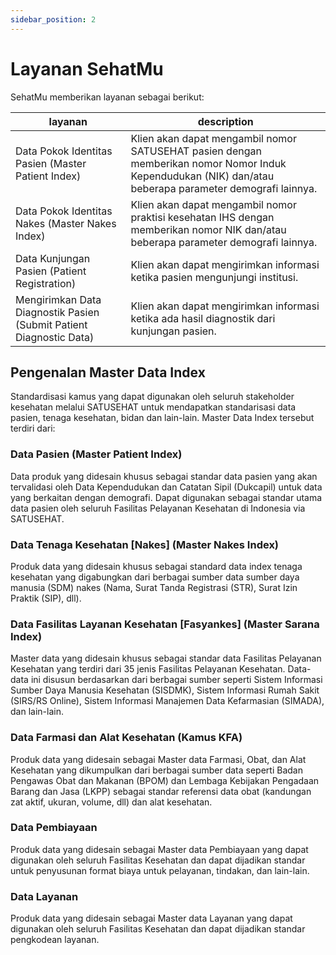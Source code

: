 ```yaml
---
sidebar_position: 2
---
```


# Layanan SehatMu

SehatMu memberikan layanan sebagai berikut:

| layanan                                                             | description                                                                                                                                             |
| ------------------------------------------------------------------- | ------------------------------------------------------------------------------------------------------------------------------------------------------- |
| Data Pokok Identitas Pasien (Master Patient Index)                  | Klien akan dapat mengambil nomor SATUSEHAT pasien dengan memberikan nomor Nomor Induk Kependudukan (NIK) dan/atau beberapa parameter demografi lainnya. |
| Data Pokok Identitas Nakes (Master Nakes Index)                     | Klien akan dapat mengambil nomor praktisi kesehatan IHS dengan memberikan nomor NIK dan/atau beberapa parameter demografi lainnya.                      |
| Data Kunjungan Pasien (Patient Registration)                        | Klien akan dapat mengirimkan informasi ketika pasien mengunjungi institusi.                                                                             |
| Mengirimkan Data Diagnostik Pasien (Submit Patient Diagnostic Data) | Klien akan dapat mengirimkan informasi ketika ada hasil diagnostik dari kunjungan pasien.                                                               |

## Pengenalan Master Data Index

Standardisasi kamus yang dapat digunakan oleh seluruh stakeholder kesehatan melalui SATUSEHAT untuk mendapatkan standarisasi data pasien, tenaga kesehatan, bidan dan lain-lain. Master Data Index tersebut terdiri dari:

### Data Pasien (Master Patient Index)

Data produk yang didesain khusus sebagai standar data pasien yang akan tervalidasi oleh Data Kependudukan dan Catatan Sipil (Dukcapil) untuk data yang berkaitan dengan demografi. Dapat digunakan sebagai standar utama data pasien oleh seluruh Fasilitas Pelayanan Kesehatan di Indonesia via SATUSEHAT.

### Data Tenaga Kesehatan [Nakes] (Master Nakes Index)

Produk data yang didesain khusus sebagai standard data index tenaga kesehatan yang digabungkan dari berbagai sumber data sumber daya manusia (SDM) nakes (Nama, Surat Tanda Registrasi (STR), Surat Izin Praktik (SIP), dll).

### Data Fasilitas Layanan Kesehatan [Fasyankes] (Master Sarana Index)

Master data yang didesain khusus sebagai standar data Fasilitas Pelayanan Kesehatan yang terdiri dari 35 jenis Fasilitas Pelayanan Kesehatan.
Data-data ini disusun berdasarkan dari berbagai sumber seperti Sistem Informasi Sumber Daya Manusia Kesehatan (SISDMK), Sistem Informasi Rumah Sakit (SIRS/RS Online), Sistem Informasi Manajemen Data Kefarmasian (SIMADA), dan lain-lain.

### Data Farmasi dan Alat Kesehatan (Kamus KFA)

Produk data yang didesain sebagai Master data Farmasi, Obat, dan Alat Kesehatan yang dikumpulkan dari berbagai sumber data seperti Badan Pengawas Obat dan Makanan (BPOM) dan Lembaga Kebijakan Pengadaan Barang dan Jasa (LKPP) sebagai standar referensi data obat (kandungan zat aktif, ukuran, volume, dll) dan alat kesehatan.

### Data Pembiayaan

Produk data yang didesain sebagai Master data Pembiayaan yang dapat digunakan oleh seluruh Fasilitas Kesehatan dan dapat dijadikan standar untuk penyusunan format biaya untuk pelayanan, tindakan, dan lain-lain.

### Data Layanan

Produk data yang didesain sebagai Master data Layanan yang dapat digunakan oleh seluruh Fasilitas Kesehatan dan dapat dijadikan standar pengkodean layanan.
